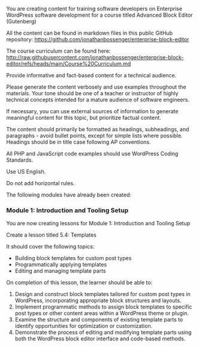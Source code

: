 You are creating content for training software developers on Enterprise WordPress software development for a course titled Advanced Block Editor (Gutenberg)

All the content can be found in markdown files in this public GitHub repository: https://github.com/jonathanbossenger/enterprise-block-editor

The course curriculum can be found here: http://raw.githubusercontent.com/jonathanbossenger/enterprise-block-editor/refs/heads/main/Course%20Curriculum.md

Provide informative and fact-based content for a technical audience.

Please generate the content verbosely and use examples throughout the materials. Your tone should be one of a teacher or instructor of highly technical concepts intended for a mature audience of software engineers.

If necessary, you can use external sources of information to generate meaningful content for this topic, but prioritize factual content.

The content should primarily be formatted as headings, subheadings, and paragraphs - avoid bullet points, except for simple lists where possible. Headings should be in title case following AP conventions.

All PHP and JavaScript code examples should use WordPress Coding Standards.

Use US English.

Do not add horizontal rules.

The following modules have already been created:

### Module 1: Introduction and Tooling Setup

You are now creating lessons for Module 1: Introduction and Tooling Setup

Create a lesson titled 5.4: Templates

It should cover the following topics:
* Building block templates for custom post types
* Programmatically applying templates
* Editing and managing template parts

On completion of this lesson, the learner should be able to:
1. Design and construct block templates tailored for custom post types in WordPress, incorporating appropriate block structures and layouts.
2. Implement programmatic methods to assign block templates to specific post types or other content areas within a WordPress theme or plugin.
3. Examine the structure and components of existing template parts to identify opportunities for optimization or customization.
4. Demonstrate the process of editing and modifying template parts using both the WordPress block editor interface and code-based methods.
